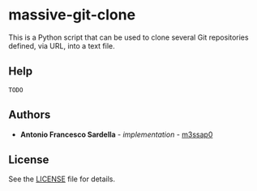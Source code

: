 # massive-git-clone

This is a Python script that can be used to clone several Git repositories defined, via URL, into a text file.

## Help

```
TODO
```

## Authors

* **Antonio Francesco Sardella** - *implementation* - [m3ssap0](https://github.com/m3ssap0)

## License

See the [LICENSE](LICENSE) file for details.